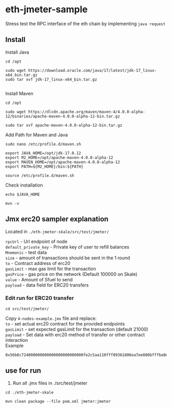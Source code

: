 # eth-jmeter-sample
Stress test the RPC interface of the eth chain by implementing `java request`

## Install 

Install Java


``` 
cd /opt

sudo wget https://download.oracle.com/java/17/latest/jdk-17_linux-x64_bin.tar.gz 
sudo tar xvf jdk-17_linux-x64_bin.tar.gz 


```
Install Maven


```
cd /opt

sudo wget https://dlcdn.apache.org/maven/maven-4/4.0.0-alpha-12/binaries/apache-maven-4.0.0-alpha-12-bin.tar.gz

sudo tar xvf apache-maven-4.0.0-alpha-12-bin.tar.gz
```

Add Path for Maven and Java

```
sudo nano /etc/profile.d/maven.sh

export JAVA_HOME=/opt/jdk-17.0.12
export M2_HOME=/opt/apache-maven-4.0.0-alpha-12
export MAVEN_HOME=/opt/apache-maven-4.0.0-alpha-12
export PATH=${M2_HOME}/bin:${PATH}

source /etc/profile.d/maven.sh

```

Check installation
```
echo $JAVA_HOME

mvn -v

```

## Jmx erc20 sampler explanation
Located in ``./eth-jmeter-skale/src/test/jmeter/``

` rpcUrl ` - Url endpoint of node     
` default_private_key ` - Private key of user to refill balances    
` Mnemonic ` - test data    
` size ` - amount of transactions should be sent in the 1 round     
` to ` - Contract address of erc20    
` gasLimit ` - max gas limit for the transaction   
` gasPrice ` - gas price on the network (Default 100000 on Skale)   
` value ` - Amount of Sfuel to send   
` payload ` - data field for ERC20 transfers   


### Edit run for ERC20 transfer

```
cd src/test/jmeter/

```
Copy  ``4-nodes-example.jmx`` file  and replace:      
` to ` - set actual erc20 contract for the provided endpoints     
` gasLimit ` - set expected gasLimit for the transaction (default 21000)    
` payload ` - Set data with erc20 method of transfer or other contract interaction     
Example
```
0x56b8c724000000000000000000000000fe2c5aa110fff89361806ea7ee080bfffba0d3dd0000000000000000000000000000000000000000000000000000000000000000000000000000000000000000000000000000000000000000000000000000006
``` 



## use for run
1. Run all .jmx files in ./src/test/jmeter

```
cd ./eth-jmeter-skale

mvn clean package --file pom.xml jmeter:jmeter 

```

